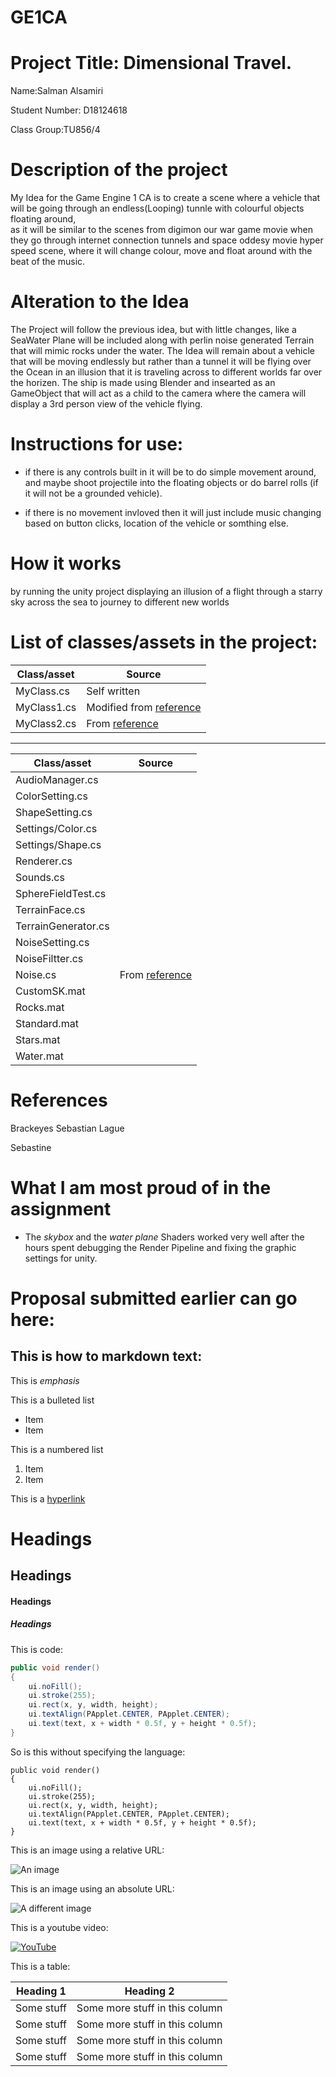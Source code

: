 # GE1CA

# Project Title: Dimensional Travel.

Name:Salman Alsamiri

Student Number: D18124618

Class Group:TU856/4

# Description of the project
My Idea for the Game Engine 1 CA is to create a scene where a vehicle that will be going through an endless(Looping) tunnle with colourful objects floating around,   
as it will be similar to the scenes from digimon our war game movie when they go through internet connection tunnels and space oddesy movie hyper speed scene, 
where it will change colour, move and float around with the beat of the music.

# Alteration to the Idea
The Project will follow the previous idea, but with little changes, like a SeaWater Plane will be included along with perlin noise generated Terrain
that will mimic rocks under the water. The Idea will remain about a vehicle that will be moving endlessly but rather than a tunnel it will be flying over the Ocean in an
illusion that it is traveling across to different worlds far over the horizen. The ship is made using Blender and insearted as an GameObject that will act as a child to the
camera where the camera will display a 3rd person view of the vehicle flying.

# Instructions for use:

- if there is any controls built in it will be to do simple movement around, 
and maybe shoot projectile into the floating objects or do barrel rolls (if it will not be a grounded vehicle).

- if there is no movement invloved then it will just include music changing based on button clicks, location of the vehicle or somthing else.

# How it works
by running the unity project displaying an illusion of a flight through a starry sky across the sea to journey to different new worlds

# List of classes/assets in the project:

| Class/asset | Source |
|-----------|-----------|
| MyClass.cs | Self written |
| MyClass1.cs | Modified from [reference]() |
| MyClass2.cs | From [reference]() |
----------------

| Class/asset | Source |
|-----------|-----------|
| AudioManager.cs |  |
| ColorSetting.cs | |
| ShapeSetting.cs | |
| Settings/Color.cs | |
| Settings/Shape.cs | |
| Renderer.cs | |
| Sounds.cs | |
| SphereFieldTest.cs | |
| TerrainFace.cs | |
| TerrainGenerator.cs | |
| NoiseSetting.cs | |
| NoiseFiltter.cs | |
| Noise.cs | From [reference]() |
| CustomSK.mat | |
| Rocks.mat | |
| Standard.mat | |
| Stars.mat | |
| Water.mat | |


# References
Brackeyes 
Sebastian Lague


Sebastine 
# What I am most proud of in the assignment
- The *skybox* and the *water plane* Shaders worked very well after the hours spent debugging the Render Pipeline and 
fixing the graphic settings for unity.


# Proposal submitted earlier can go here:

## This is how to markdown text:

This is *emphasis*

This is a bulleted list

- Item
- Item

This is a numbered list

1. Item
1. Item

This is a [hyperlink](http://bryanduggan.org)

# Headings
## Headings
#### Headings
##### Headings

This is code:

```Java
public void render()
{
	ui.noFill();
	ui.stroke(255);
	ui.rect(x, y, width, height);
	ui.textAlign(PApplet.CENTER, PApplet.CENTER);
	ui.text(text, x + width * 0.5f, y + height * 0.5f);
}
```

So is this without specifying the language:

```
public void render()
{
	ui.noFill();
	ui.stroke(255);
	ui.rect(x, y, width, height);
	ui.textAlign(PApplet.CENTER, PApplet.CENTER);
	ui.text(text, x + width * 0.5f, y + height * 0.5f);
}
```

This is an image using a relative URL:

![An image](images/p8.png)

This is an image using an absolute URL:

![A different image](https://bryanduggandotorg.files.wordpress.com/2019/02/infinite-forms-00045.png?w=595&h=&zoom=2)

This is a youtube video:

[![YouTube](http://img.youtube.com/vi/J2kHSSFA4NU/0.jpg)](https://www.youtube.com/watch?v=J2kHSSFA4NU)

This is a table:

| Heading 1 | Heading 2 |
|-----------|-----------|
|Some stuff | Some more stuff in this column |
|Some stuff | Some more stuff in this column |
|Some stuff | Some more stuff in this column |
|Some stuff | Some more stuff in this column |
